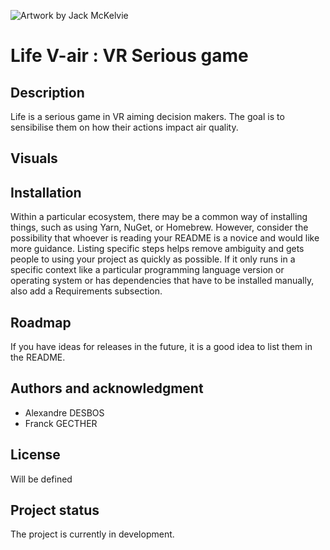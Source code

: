 ![Artwork by Jack McKelvie](https://cdnb.artstation.com/p/assets/images/images/028/603/275/large/jack-mckelvie-stylizedenv-angle-01.jpg?1594934703)
# Life V-air : VR Serious game

## Description
Life is a serious game in VR aiming decision makers. The goal is to sensibilise them on how their actions impact air quality.
## Visuals

## Installation
Within a particular ecosystem, there may be a common way of installing things, such as using Yarn, NuGet, or Homebrew. However, consider the possibility that whoever is reading your README is a novice and would like more guidance. Listing specific steps helps remove ambiguity and gets people to using your project as quickly as possible. If it only runs in a specific context like a particular programming language version or operating system or has dependencies that have to be installed manually, also add a Requirements subsection.

## Roadmap
If you have ideas for releases in the future, it is a good idea to list them in the README.

## Authors and acknowledgment
 - Alexandre DESBOS
 - Franck GECTHER

## License
Will be defined

## Project status
The project is currently in development.
